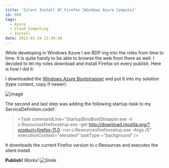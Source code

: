 ```yaml
---
title: 'Silent Install Of Firefox [Windows Azure Compute]'
id: 660
tags:
  - Azure
  - Cloud Computing
  - Install
date: 2012-03-24 13:39:30
---
```


While developing in Windows Azure I am RDP-ing into the roles from time to time. It is quite handy to be able to browse the web from there as well. I decided to let my roles download and install Firefox on every publish. Here is how I did it:

I downloaded the [Windows Azure Bootstrapper](http://bootstrap.codeplex.com/) and put it into my solution (type content, copy if newer):

![image](https://az275061.vo.msecnd.net/blogmedia/2012/03/image81.png "image")

The second and last step was adding the following startup-task to my ServiceDefinition.csdef:
  > &lt;Task commandLine=&quot;StartupBinsBootStrapper.exe -lr c:Resourcesfirefoxsetup.exe -get http://download.mozilla.org/?product=firefox-11.0 -run c:Resourcesfirefoxsetup.exe -Args /S&quot; executionContext=&quot;elevated&quot; taskType =&quot;background&quot; /&gt;  

It downloads the current Firefox version to c:Resources and executes the silent install.

**Publish!** _Works! ![Smile](https://az275061.vo.msecnd.net/blogmedia/2012/03/wlEmoticon-smile4.png)_
